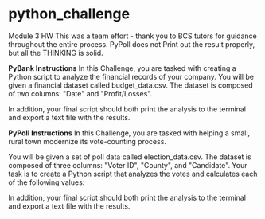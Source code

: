 # python_challenge
Module 3 HW
This was a team effort - thank you to BCS tutors for guidance throughout the entire process.
PyPoll does not Print out the result properly, but all the THINKING is solid. 

**PyBank Instructions**
In this Challenge, you are tasked with creating a Python script to analyze the financial records of your company. You will be given a financial dataset called budget_data.csv. The dataset is composed of two columns: "Date" and "Profit/Losses".

In addition, your final script should both print the analysis to the terminal and export a text file with the results.

**PyPoll Instructions**
In this Challenge, you are tasked with helping a small, rural town modernize its vote-counting process.

You will be given a set of poll data called election_data.csv. The dataset is composed of three columns: "Voter ID", "County", and "Candidate". Your task is to create a Python script that analyzes the votes and calculates each of the following values:

In addition, your final script should both print the analysis to the terminal and export a text file with the results.
